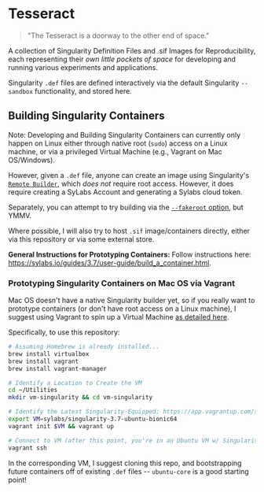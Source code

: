 # Tesseract

> "The Tesseract is a doorway to the other end of space."

A collection of Singularity Definition Files and .sif Images for Reproducibility, each representing their
*own little pockets of space* for developing and running various experiments and applications.

Singularity `.def` files are defined interactively via the default Singularity `--sandbox` functionality, and stored 
here. 

## Building Singularity Containers

Note: Developing and Building Singularity Containers can currently only happen on Linux either through native root (`sudo`) access on a Linux machine, or via a privileged Virtual Machine (e.g., Vagrant on Mac OS/Windows). 

However, given a `.def` file, anyone can create an image using Singularity's [`Remote Builder`](https://cloud.sylabs.io/builder), which *does not* require root access. However, it does require creating a SyLabs Account and generating a Sylabs cloud token.

Separately, you can attempt to try building via the [`--fakeroot` option](https://sylabs.io/guides/3.7/user-guide/fakeroot.html#fakeroot), but YMMV.

Where possible, I will also try to host `.sif` image/containers directly, either via this repository or via some external store.

**General Instructions for Prototyping Containers:** Follow instructions here: https://sylabs.io/guides/3.7/user-guide/build_a_container.html. 

### Prototyping Singularity Containers on Mac OS via Vagrant

Mac OS doesn't have a native Singularity builder yet, so if you really want to prototype containers (or don't have root access on a Linux machine), I suggest using Vagrant to spin up a Virtual Machine [as detailed here](https://sylabs.io/guides/3.7/admin-guide/installation.html#singularity-vagrant-box).

Specifically, to use this repository:

```bash
# Assuming Homebrew is already installed...
brew install virtualbox 
brew install vagrant 
brew install vagrant-manager

# Identify a Location to Create the VM
cd ~/Utilities
mkdir vm-singularity && cd vm-singularity

# Identify the Latest Singularity-Equipped: https://app.vagrantup.com/sylabs
export VM=sylabs/singularity-3.7-ubuntu-bionic64 
vagrant init $VM && vagrant up 

# Connect to VM (after this point, you're in an Ubuntu VM w/ Singularity Installed -- go wild!)
vagrant ssh
```

In the corresponding VM, I suggest cloning this repo, and bootstrapping future containers off of existing `.def` files -- `ubuntu-core` is a good starting point!
